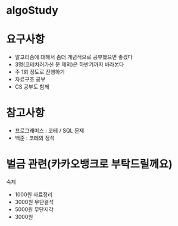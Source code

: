# algoStudy
# 요구사항
 - 알고리즘에 대해서 좀더 개념적으로 공부했으면 좋겠다
 - 3명(코테치러가신 분 제외)은 하반기까지 바라본다
 - 주 1회 정도로 진행하기
 - 자료구조 공부
 - CS 공부도 함께

# 참고사항
 - 프로그래머스 : 코테 / SQL 문제
 - 백준 : 코테의 정석

# 벌금 관련(카카오뱅크로 부탁드릴께요)
숙제
 - 1000원
자료정리
 - 3000원
무단결석
 - 5000원
무단지각
 - 3000원
